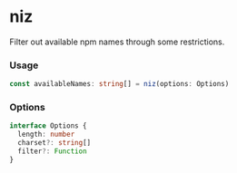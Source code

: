 # niz

Filter out available npm names through some restrictions.

### Usage

```typescript
const availableNames: string[] = niz(options: Options)
```

### Options

```typescript
interface Options {
  length: number
  charset?: string[]
  filter?: Function
}
```
